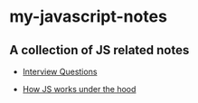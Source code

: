 # my-javascript-notes

## A collection of JS related notes

- [Interview Questions](interview-questions/interview-questions.md)

- [How JS works under the hood](how-js-works/how-js-works.md)
